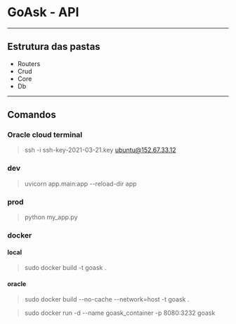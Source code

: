 # GoAsk - API

---

## Estrutura das pastas

- Routers
- Crud
- Core
- Db

---

## Comandos

### Oracle cloud terminal

> ssh -i ssh-key-2021-03-21.key ubuntu@152.67.33.12

### dev

> uvicorn app.main:app --reload-dir app

### prod

> python my_app.py

### docker

#### local

> sudo docker build -t goask .

#### oracle

> sudo docker build --no-cache --network=host -t goask .

> sudo docker run -d --name goask_container -p 8080:3232 goask







